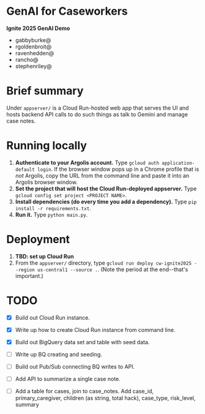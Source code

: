 # GenAI for Caseworkers

**Ignite 2025 GenAI Demo**

* gabbyburke@
* rgoldenbroit@
* ravenhedden@
* rancho@
* stephenriley@

# Brief summary

Under `appserver/` is a Cloud Run-hosted web app that serves the UI and hosts backend API calls to do such things as talk to Gemini and manage case notes.

# Running locally

1. **Authenticate to your Argolis account.** Type `gcloud auth application-default login`.  If the browser window pops up in a Chrome profile that is *not* Argolis, copy the URL from the command line and paste it into an Argolis browser window.
1. **Set the project that will host the Cloud Run-deployed appserver.** Type `gcloud config set project <PROJECT NAME>`.
1. **Install dependencies (do every time you add a dependency).**  Type `pip install -r requirements.txt`.
1. **Run it.** Type `python main.py`.

# Deployment

1. **TBD: set up Cloud Run**
1. From the `appserver/` directory, type `gcloud run deploy cw-ignite2025 --region us-central1 --source .`. (Note the period at the end--that's important.)

# TODO

- [X] Build out Cloud Run instance.
- [X] Write up how to create Cloud Run instance from command line.
- [X] Build out BigQuery data set and table with seed data.
- [ ] Write up BQ creating and seeding.
- [ ] Build out Pub/Sub connecting BQ writes to API.
- [ ] Add API to summarize a single case note.
- [ ] Add a table for cases, join to case_notes.  Add case_id, primary_caregiver, children (as string, total hack), case_type, risk_level, summary

